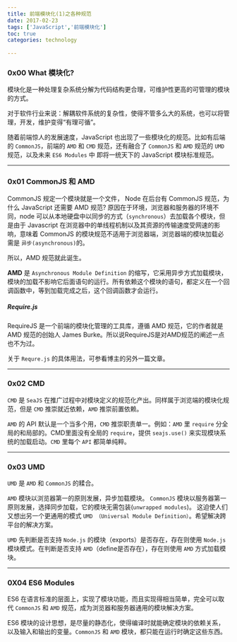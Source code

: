 ```yaml
---
title: 前端模块化(1)之各种规范  
date: 2017-02-23      
tags: ['JavaScript','前端模块化']
toc: true
categories: technology
 
---
```

### 0x00 What 模块化?
模块化是一种处理复杂系统分解为代码结构更合理，可维护性更高的可管理的模块的方式。

对于软件行业来说：解耦软件系统的复杂性，使得不管多么大的系统，也可以将管理，开发，维护变得“有理可循”。

随着前端惊人的发展速度，JavaScript 也出现了一些模块化的规范。比如有后端的 `CommonJS`，前端的 `AMD` 和 `CMD` 规范，还有融合了 `CommonJS` 和 `AMD` 规范的 `UMD` 规范，以及未来 `ES6 Modules` 中 即将一统天下的 JavaScript 模块标准规范。

---
### 0x01 CommonJS 和 AMD 
CommonJS 规定一个模块就是一个文件，
Node 在后台有 CommonJS 规范，为什么 JavaScript 还需要 AMD 规范?
原因在于环境，浏览器和服务器的环境不同，node 可以从本地硬盘中以同步的方式（`synchronous`）去加载各个模块，但是由于 Javascript 在浏览器中的单线程机制以及其资源的传输速度受网速的影响，意味着 CommonJS 的模块规范不适用于浏览器端，浏览器端的模块加载必需是
`异步(asynchronous)`的。

所以，AMD 规范就此诞生。

**AMD** 是 `Asynchronous Module Definition` 的缩写，它采用异步方式加载模块，模块的加载不影响它后面语句的运行。所有依赖这个模块的语句，都定义在一个回调函数中，等到加载完成之后，这个回调函数才会运行。

##### Require.js
RequireJS 是一个前端的模块化管理的工具库，遵循 AMD 规范，它的作者就是 AMD 规范的创始人 James Burke。所以说RequireJS是对AMD规范的阐述一点也不为过。

关于 `Requre.js` 的具体用法，可参看博主的另外一篇文章。


---
### 0x02 CMD
`CMD` 是 `SeaJS` 在推广过程中对模块定义的规范化产出。同样属于浏览端的模块化规范，但是 `CMD` 推崇就近依赖，`AMD` 推崇前置依赖。

`AMD` 的 API 默认是一个当多个用，`CMD` 推崇职责单一。例如：`AMD` 里 `require` 分全局的和局部的。CMD里面没有全局的 `require`，提供 `seajs.use()` 来实现模块系统的加载启动。`CMD` 里每个 `API` 都简单纯粹。


---
### 0x03 UMD
`UMD` 是 `AMD` 和 `CommonJS` 的糅合。

`AMD` 模块以浏览器第一的原则发展，异步加载模块。
`CommonJS` 模块以服务器第一原则发展，选择同步加载，它的模块无需包装(`unwrapped modules`)。
这迫使人们又想出另一个更通用的模式 `UMD （Universal Module Definition）`。希望解决跨平台的解决方案。

`UMD` 先判断是否支持 `Node.js` 的模块（exports）是否存在，存在则使用 `Node.js` 模块模式。在判断是否支持 `AMD`（define是否存在），存在则使用 `AMD` 方式加载模块。


---
### 0X04 ES6 Modules 
ES6 在语言标准的层面上，实现了模块功能，而且实现得相当简单，完全可以取代 `CommonJS` 和 `AMD` 规范，成为浏览器和服务器通用的模块解决方案。

ES6 模块的设计思想，是尽量的静态化，使得编译时就能确定模块的依赖关系，以及输入和输出的变量。`CommonJS` 和 `AMD` 模块，都只能在运行时确定这些东西。

